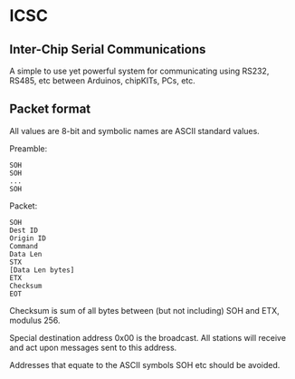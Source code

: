 ICSC
====

Inter-Chip Serial Communications
--------------------------------

A simple to use yet powerful system for communicating
using RS232, RS485, etc between Arduinos, chipKITs, PCs, etc.


Packet format
-------------

All values are 8-bit and symbolic names are ASCII standard values.

Preamble:

    SOH
    SOH
    ...
    SOH

Packet:

    SOH
    Dest ID
    Origin ID
    Command
    Data Len
    STX
    [Data Len bytes]
    ETX
    Checksum
    EOT

Checksum is sum of all bytes between (but not including) SOH and ETX, modulus 256.
    
Special destination address 0x00 is the broadcast. All stations will receive and
act upon messages sent to this address.

Addresses that equate to the ASCII symbols SOH etc should be avoided.
